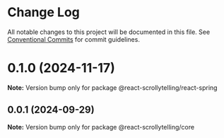 # Change Log

All notable changes to this project will be documented in this file.
See [Conventional Commits](https://conventionalcommits.org) for commit guidelines.

# 0.1.0 (2024-11-17)

**Note:** Version bump only for package @react-scrollytelling/react-spring





## 0.0.1 (2024-09-29)

**Note:** Version bump only for package @react-scrollytelling/core
